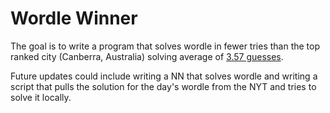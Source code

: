 # Wordle Winner

The goal is to write a program that solves wordle in fewer tries than the top ranked city (Canberra, Australia) solving average of [3.57 guesses](https://word.tips/wordle-wizards/).

Future updates could include writing a NN that solves wordle and writing a script that pulls the solution for the day's wordle from the NYT and tries to solve it locally.
